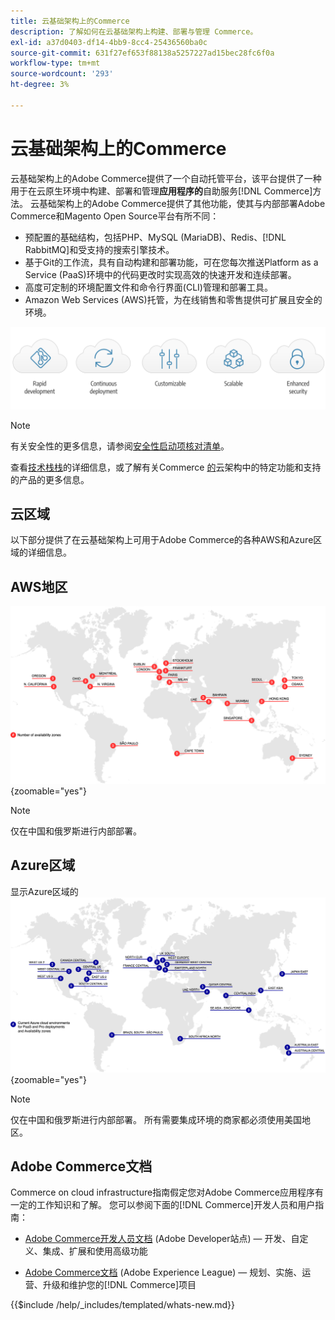 ```yaml
---
title: 云基础架构上的Commerce
description: 了解如何在云基础架构上构建、部署与管理 Commerce。
exl-id: a37d0403-df14-4bb9-8cc4-25436560ba0c
source-git-commit: 631f27ef653f88138a5257227ad15bec28fc6f0a
workflow-type: tm+mt
source-wordcount: '293'
ht-degree: 3%

---
```



# 云基础架构上的Commerce

云基础架构上的Adobe Commerce提供了一个自动托管平台，该平台提供了一种用于在云原生环境中构建、部署和管理&#x200B;**应用程序的**&#x200B;自助服务[!DNL Commerce]方法。 云基础架构上的Adobe Commerce提供了其他功能，使其与内部部署Adobe Commerce和Magento Open Source平台有所不同：

- 预配置的基础结构，包括PHP、MySQL (MariaDB)、Redis、[!DNL RabbitMQ]和受支持的搜索引擎技术。
- 基于Git的工作流，具有自动构建和部署功能，可在您每次推送Platform as a Service (PaaS)环境中的代码更改时实现高效的快速开发和连续部署。
- 高度可定制的环境配置文件和命令行界面(CLI)管理和部署工具。
- Amazon Web Services (AWS)托管，为在线销售和零售提供可扩展且安全的环境。

![云优势](../assets/CloudBenefits.svg)

>[!NOTE]
>
>有关安全性的更多信息，请参阅[安全性启动项核对清单](https://experienceleague.adobe.com/en/docs/commerce-on-cloud/user-guide/launch/checklist#security-configuration)。

查看[技术栈栈](architecture/tech-stack.md)的详细信息，或了解有关Commerce [的](architecture/cloud-architecture.md)云架构中的特定功能和支持的产品的更多信息。

<div id="recs-overview-body-1"></div>
<div id="recs-overview-body-2"></div>
<div id="recs-overview-body-3"></div>
<div id="recs-overview-body-4"></div>
<div id="recs-overview-body-5"></div>
<div id="recs-overview-body-6"></div>

## 云区域

以下部分提供了在云基础架构上可用于Adobe Commerce的各种AWS和Azure区域的详细信息。

## AWS地区

![显示AWS地区的图表](../assets/aws-regions.svg){zoomable="yes"}

>[!NOTE]
>
> 仅在中国和俄罗斯进行内部部署。

## Azure区域

显示Azure区域的![图表](../assets/azure-regions.svg){zoomable="yes"}

>[!NOTE]
>
> 仅在中国和俄罗斯进行内部部署。 所有需要集成环境的商家都必须使用美国地区。

## Adobe Commerce文档

Commerce on cloud infrastructure指南假定您对Adobe Commerce应用程序有一定的工作知识和了解。 您可以参阅下面的[!DNL Commerce]开发人员和用户指南：

- [Adobe Commerce开发人员文档](https://developer.adobe.com/commerce/docs/) (Adobe Developer站点) — 开发、自定义、集成、扩展和使用高级功能

- [Adobe Commerce文档](https://experienceleague.adobe.com/docs/commerce.html) (Adobe Experience League) — 规划、实施、运营、升级和维护您的[!DNL Commerce]项目

{{$include /help/_includes/templated/whats-new.md}}

<!-- Last updated from includes: 2025-09-03 15:12:41 -->
